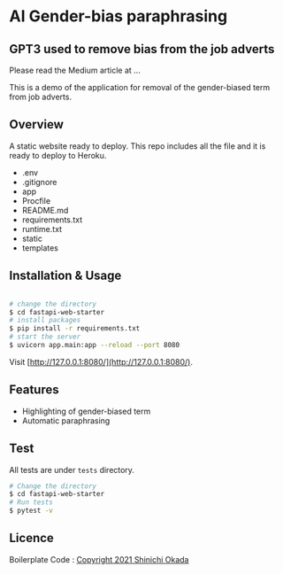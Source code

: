 # AI Gender-bias paraphrasing
## GPT3 used to remove bias from the job adverts

Please read the Medium article at ... 

This is a demo of the application for removal of the gender-biased term from job adverts.

## Overview

A static website ready to deploy.
This repo includes all the file and it is ready to deploy to Heroku.

- .env
- .gitignore
- app
- Procfile
- README.md
- requirements.txt
- runtime.txt
- static
- templates



## Installation & Usage

```bash

# change the directory
$ cd fastapi-web-starter
# install packages
$ pip install -r requirements.txt
# start the server
$ uvicorn app.main:app --reload --port 8080
```

Visit [http://127.0.0.1:8080/](http://127.0.0.1:8080/).

## Features

- Highlighting of gender-biased term 
- Automatic paraphrasing 

## Test

All tests are under `tests` directory.

```bash
# Change the directory
$ cd fastapi-web-starter
# Run tests
$ pytest -v
```

## Licence

Boilerplate Code : [Copyright 2021 Shinichi Okada](https://levelup.gitconnected.com/building-a-website-starter-with-fastapi-92d077092864)